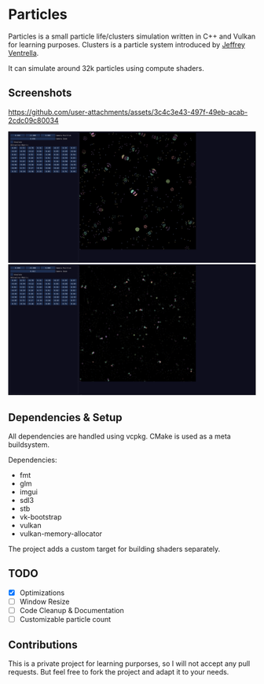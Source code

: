 # Particles

Particles is a small particle life/clusters simulation written in C++ and Vulkan for learning purposes.
Clusters is a particle system introduced by [Jeffrey Ventrella](https://www.ventrella.com/Clusters/intro.html).

It can simulate around 32k particles using compute shaders.

## Screenshots


https://github.com/user-attachments/assets/3c4c3e43-497f-49eb-acab-2cdc09c80034

![A screenshot was supposed to be here](assets/screenshots/screenshot_1.PNG)
![A screenshot was supposed to be here](assets/screenshots/screenshot_2.png)

## Dependencies & Setup
All dependencies are handled using vcpkg. CMake is used as a meta buildsystem.

Dependencies:
* fmt
* glm
* imgui
* sdl3
* stb
* vk-bootstrap
* vulkan
* vulkan-memory-allocator

The project adds a custom target for building shaders separately.

## TODO
- [x] Optimizations
- [ ] Window Resize
- [ ] Code Cleanup & Documentation
- [ ] Customizable particle count

## Contributions
This is a private project for learning purporses, so I will not accept any pull requests.
But feel free to fork the project and adapt it to your needs.
